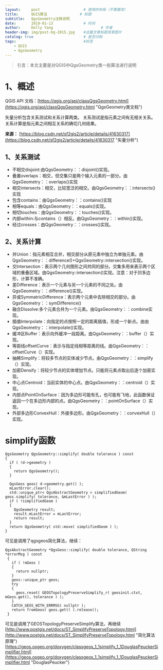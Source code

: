 ```yaml
---
layout:     post                    # 使用的布局（不需要改）
title:      QGIS算法               # 标题 
subtitle:   QgsGeometry注释说明
date:       2019-01-13              # 时间
author:     Kelly Yang                      # 作者
header-img: img/post-bg-2015.jpg    #这篇文章标题背景图片
catalog: true                       # 是否归档
tags:                               #标签
    - QGIS
    - QgsGeometry
---
```


> 引言：本文主要是对QGIS中QgsGeometry类一些算法进行说明

# 1、概述
QGIS API 文档：[https://qgis.org/api/classQgsGeometry.html](https://qgis.org/api/classQgsGeometry.html "QgsGeometry类文档")

矢量分析包含关系测试和关系计算两类。
关系测试是指元素之间有无相关关系。
关系计算是指元素之间相互关系的确切几何结果。

**来源：**
[https://blog.csdn.net/sf2gis2/article/details/41630317](https://blog.csdn.net/sf2gis2/article/details/41630317 "矢量分析")

## 1、关系测试
* 不相交disjoint:由QgsGeometry：：disjoint()实现。
* 叠置overlaps：相交，但交集只是两个输入元素的一部分。由QgsGeometry：：overlaps()实现
* 相交intersects：相交，比较宽泛的相交。由QgsGeometry：：intersects()实现
* 包含contains：由QgsGeometry：：contains()实现
* 相等equals：由QgsGeometry：：equals()实现。
* 相切touches：由QgsGeometry：：touches()实现。
* 内部within:与contains（）相反。由QgsGeometry：：within()实现。
* 经过crosses：由QgsGeometry：：crosses()实现。


## 2、关系计算
* 并Union：指元素相互合并，相交部分从原元素中独立为单独元素。由QgsGeometry：：difference()+QgsGeometry::intersection()实现。
* 交Intersection：表示两个几何图形之间共同的部分。交集多用来表示两个区域的重叠区域。由QgsGeometry::intersection()实现。注意：对于凹多边形，计算不准确。
* 差Difference：表示一个元素与另一个元素的不同之处。由QgsGeometry：：difference()实现。
* 异或SymmatricDifference：表示两个元素中去除相交的部分。由QgsGeometry：：symDifference()
* 融合Dissolve:多个元素合并为一个元素。由QgsGeometry：：combine实现。
* 插值Interpolate：向指定的点按照一定的距离插值，形成一个新点。由由QgsGeometry：：interpolate()实现。
* 缓冲区Buffer：表示向外缓冲一段距离。由QgsGeometry：：buffer（）实现。
* 等距线offsetCurve：表示与指定线相等距离的线。由QgsGeometry：：offsetCurve（）实现。
* 抽稀Simplify：将较多节点的实体减少节点。由QgsGeometry：：simplify（）实现。
* 加密Densify：将较少节点的实体增加节点。只能将元素点取出后逐个加密实现。
* 中心点Centroid：当前实体的中心点。由QgsGeometry：：centroid（）实现。
* 内部点PointOnSurface：因为多边形可能有孔，也可能有飞地，此函数保证返回一个在多边形内部的点。由QgsGeometry：：pointOnSurface（）实现。
* 外部多边形ConvexHull：外接多边形。由QgsGeometry：：convexHull（）实现。


# simplify函数
```
QgsGeometry QgsGeometry::simplify( double tolerance ) const
{
  if ( !d->geometry )
  {
    return QgsGeometry();
  }

  QgsGeos geos( d->geometry.get() );
  mLastError.clear();
  std::unique_ptr< QgsAbstractGeometry > simplifiedGeom( geos.simplify( tolerance, &mLastError ) );
  if ( !simplifiedGeom )
  {
    QgsGeometry result;
    result.mLastError = mLastError;
    return result;
  }
  return QgsGeometry( std::move( simplifiedGeom ) );
}
```
可见是调用了qgsgeos简化算法，继续：
```
QgsAbstractGeometry *QgsGeos::simplify( double tolerance, QString *errorMsg ) const
 {
   if ( !mGeos )
   {
     return nullptr;
   }
   geos::unique_ptr geos;
   try
   {
     geos.reset( GEOSTopologyPreserveSimplify_r( geosinit.ctxt, mGeos.get(), tolerance ) );
   }
   CATCH_GEOS_WITH_ERRMSG( nullptr );
   return fromGeos( geos.get() ).release();
 }
```
可见是调用了GEOSTopologyPreserveSimplify算法，再继续
[http://www.postgis.net/docs/ST_SimplifyPreserveTopology.html](http://www.postgis.net/docs/ST_SimplifyPreserveTopology.html "简化算法原理")
[https://geos.osgeo.org/doxygen/classgeos_1_1simplify_1_1DouglasPeuckerSimplifier.html](https://geos.osgeo.org/doxygen/classgeos_1_1simplify_1_1DouglasPeuckerSimplifier.html "DouglasPeucker")

